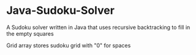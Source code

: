 # Java-Sudoku-Solver
A Sudoku solver written in Java that uses recursive backtracking to fill in the empty squares

Grid array stores sudoku grid with "0" for spaces


